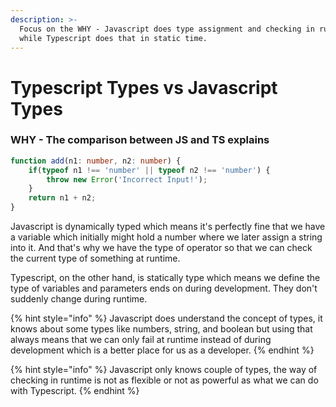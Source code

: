 ```yaml
---
description: >-
  Focus on the WHY - Javascript does type assignment and checking in runtime
  while Typescript does that in static time.
---
```


# Typescript Types vs Javascript Types

### WHY - The comparison between JS and TS explains

```typescript
function add(n1: number, n2: number) {
    if(typeof n1 !== 'number' || typeof n2 !== 'number') {
        throw new Error('Incorrect Input!');
    }
    return n1 + n2;
}
```

Javascript is dynamically typed which means it's perfectly fine that we have a variable which initially might hold a number where we later assign a string into it. And that's why we have the type of operator so that we can check the current type of something at runtime.

Typescript, on the other hand, is statically type which means we define the type of variables and parameters ends on during development. They don't suddenly change during runtime.

{% hint style="info" %}
Javascript does understand the concept of types, it knows about some types like numbers, string, and boolean but using that always means that we can only fail at runtime instead of during development which is a better place for us as a developer.
{% endhint %}

{% hint style="info" %}
Javascript only knows couple of types, the way of checking in runtime is not as flexible or not as powerful as what we can do with Typescript.
{% endhint %}

